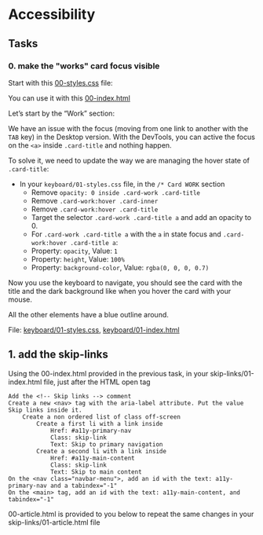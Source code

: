 
# Accessibility

## Tasks

### 0. make the "works" card focus visible 

Start with this [00-styles.css](00-styles.css) file:

You can use it with this [00-index.html](00-index.html)

Let’s start by the “Work” section:

We have an issue with the focus (moving from one link to another with the `TAB` key) in the Desktop version. With the DevTools, you can active the focus on the `<a>` inside `.card-title` and nothing happen.

To solve it, we need to update the way we are managing the hover state of `.card-title`:

 - In your `keyboard/01-styles.css` file, in the `/* Card WORK` section
   - Remove `opacity: 0 inside .card-work .card-title`
   - Remove `.card-work:hover .card-inner`
   - Remove `.card-work:hover .card-title`
   - Target the selector `.card-work .card-title a` and add an opacity to 0.
   - For `.card-work .card-title a` with the `a` in state focus and `.card-work:hover .card-title a`:
    - Property: `opacity`, Value: `1`
    - Property: `height`, Value: `100%`
    - Property: `background-color`, Value: `rgba(0, 0, 0, 0.7)`

Now you use the keyboard to navigate, you should see the card with the title and the dark background like when you hover the card with your mouse.

All the other elements have a blue outline around.

File: [keyboard/01-styles.css](keyboard/01-styles.css), [keyboard/01-index.html](keyboard/01-index.html)

## 1. add the skip-links

Using the 00-index.html provided in the previous task, in your skip-links/01-index.html file, just after the <body> HTML open tag

    Add the <!-- Skip links --> comment
    Create a new <nav> tag with the aria-label attribute. Put the value Skip links inside it.
        Create a non ordered list of class off-screen
            Create a first li with a link inside
                Href: #a11y-primary-nav
                Class: skip-link
                Text: Skip to primary navigation
            Create a second li with a link inside
                Href: #a11y-main-content
                Class: skip-link
                Text: Skip to main content
    On the <nav class="navbar-menu">, add an id with the text: a11y-primary-nav and a tabindex="-1"
    On the <main> tag, add an id with the text: a11y-main-content, and tabindex="-1"

00-article.html is provided to you below to repeat the same changes in your skip-links/01-article.html file
